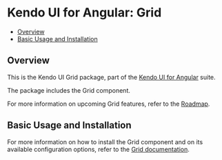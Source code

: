# Kendo UI for Angular: Grid

* [Overview](https://github.com/telerik/kendo-angular-grid#overview)
* [Basic Usage and Installation](https://github.com/telerik/kendo-angular-grid#basic-usage-and-installation)

## Overview

This is the Kendo UI Grid package, part of the [Kendo UI for Angular](http://www.telerik.com/kendo-angular-ui/) suite.

The package includes the Grid component.

For more information on upcoming Grid features, refer to the [Roadmap](http://www.telerik.com/kendo-angular-ui/roadmap/).

## Basic Usage and Installation

For more information on how to install the Grid component and on its available configuration options, refer to the [Grid documentation](http://www.telerik.com/kendo-angular-ui/components/grid/).
